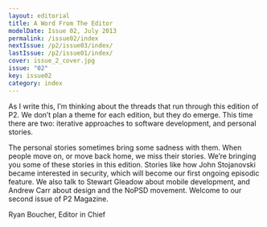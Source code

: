 ```yaml
---
layout: editorial
title: A Word From The Editor
modelDate: Issue 02, July 2013
permalink: /issue02/index
nextIssue: /p2/issue03/index/
lastIssue: /p2/issue01/index/
cover: issue_2_cover.jpg
issue: "02"
key: issue02
category: index
---
```

As I write this, I’m thinking about the threads that run through this edition of P2. We don’t plan a theme for each edition, but they do emerge. This time there are two: iterative approaches to software development, and personal stories.

The personal stories sometimes bring some sadness with them. When people move on, or move back home, we miss their stories. We’re bringing you some of these stories in this edition. Stories like how John Stojanovski became interested in security, which will become our first ongoing episodic feature. We also talk to Stewart Gleadow about mobile development, and Andrew Carr about design and the NoPSD movement. Welcome to our second issue of P2 Magazine.

Ryan Boucher, Editor in Chief
